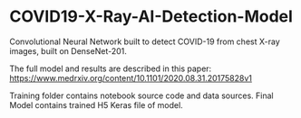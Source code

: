 # COVID19-X-Ray-AI-Detection-Model

Convolutional Neural Network built to detect COVID-19 from chest X-ray images, built on DenseNet-201.

The full model and results are described in this paper: https://www.medrxiv.org/content/10.1101/2020.08.31.20175828v1

Training folder contains notebook source code and data sources. Final Model contains trained H5 Keras file of model.
